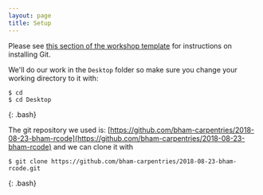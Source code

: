 ```yaml
---
layout: page
title: Setup
---
```


Please see [this section of the workshop template][workshop-setup]
for instructions on installing Git.

We'll do our work in the `Desktop` folder so make sure you change your working directory to it with:

~~~
$ cd
$ cd Desktop
~~~
{: .bash}

[workshop-setup]: https://carpentries.github.io/workshop-template/#git


The git repository we used is: [https://github.com/bham-carpentries/2018-08-23-bham-rcode](https://github.com/bham-carpentries/2018-08-23-bham-rcode) and we can clone it with

~~~
$ git clone https://github.com/bham-carpentries/2018-08-23-bham-rcode.git
~~~
{: .bash}

